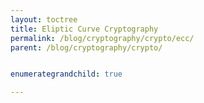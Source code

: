 ```yaml
---
layout: toctree
title: Eliptic Curve Cryptography
permalink: /blog/cryptography/crypto/ecc/
parent: /blog/cryptography/crypto/


enumerategrandchild: true

---
```

